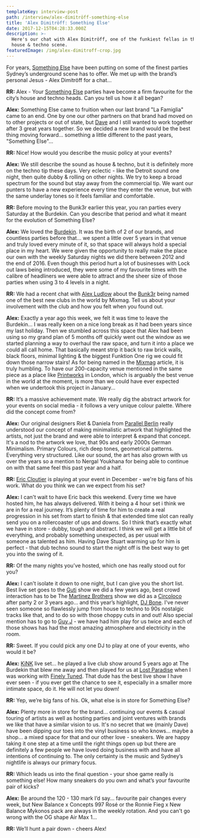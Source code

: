 ```yaml
---
templateKey: interview-post
path: /interview/alex-dimitröff-something-else
title: 'Alex Dimitröff: Something Else'
date: 2017-12-15T04:28:33.000Z
description: >-
  Here's our chat with Alex Dimitröff, one of the funkiest fellas in the Sydney
  house & techno scene. 
featuredImage: /img/alex-dimitroff-crop.jpg
---
```

For years, [Something Else](https://www.facebook.com/SomethingElseSyd/) have been putting on some of the finest parties Sydney’s underground scene has to offer. We met up with the brand’s personal Jesus - Alex Dimitröff for a chat...

**RR:** Alex - Your [Something Else](https://www.facebook.com/SomethingElseSyd/) parties have become a firm favourite for the city’s house and techno heads. Can you tell us how it all began?

**Alex:** Something Else came to fruition when our last brand "La Famiglia" came to an end. One by one our other partners on that brand had moved on to other projects or out of state, but [Dave](https://www.facebook.com/DaveStuartSomethingElse/) and I still wanted to work together after 3 great years together. So we decided a new brand would be the best thing moving forward... something a little different to the past years, "Something Else"...

**RR:** Nice! How would you describe the music policy at your events?

**Alex:** We still describe the sound as house & techno, but it is definitely more on the techno tip these days. Very eclectic - like the Detroit sound one night, then quite dubby & rolling on other nights. We try to keep a broad spectrum for the sound but stay away from the commercial tip. We want our punters to have a new experience every time they enter the venue, but with the same underlay tones so it feels familiar and comfortable.

**RR:** Before moving to the Bunk3r earlier this year, you ran parties every Saturday at the Burdekin. Can you describe that period and what it meant for the evolution of Something Else?

**Alex:** We loved the [Burdekin](https://www.facebook.com/BurdekinHotel/). It was the birth of 2 of our brands, and countless parties before that... we spent a little over 5 years in that venue and truly loved every minute of it, so that space will always hold a special place in my heart. We were given the opportunity to really make the place our own with the weekly Saturday nights we did there between 2012 and the end of 2016. Even though this period hurt a lot of businesses with Lock out laws being introduced, they were some of my favourite times with the calibre of headliners we were able to attract and the sheer size of those parties when using 3 to 4 levels in a night.

**RR:** We had a recent chat with [Alex Ludlow](https://www.facebook.com/CauseSydney/) about the [Bunk3r](https://www.facebook.com/thebunk3r) being named one of the best new clubs in the world by Mixmag. Tell us about your involvement with the club and how you felt when you found out.

**Alex:** Exactly a year ago this week, we felt it was time to leave the Burdekin... I was really keen on a nice long break as it had been years since my last holiday. Then we stumbled across this space that Alex had been using so my grand plan of 5 months off quickly went out the window as we started planning a way to overhaul the raw space, and turn it into a place we could all call home. That basically meant strip it back to raw brick walls, black floors, minimal lighting & the biggest Funktion One rig we could fit down those narrow stairs! As for being named in the [Mixmag](https://www.facebook.com/MixmagMagazine/) article, it is truly humbling. To have our 200-capacity venue mentioned in the same piece as a place like [Printworks](https://www.facebook.com/printworkslondon/) in London, which is arguably the best venue in the world at the moment, is more than we could have ever expected when we undertook this project in January...

**RR:** It’s a massive achievement mate. We really dig the abstract artwork for your events on social media - it follows a very unique colour palette. Where did the concept come from?

**Alex:** Our original designers Riet & Daniela from [Parallel Berlin](https://www.facebook.com/wirsindparallel/) really understood our concept of making minimalistic artwork that highlighted the artists, not just the brand and were able to interpret & expand that concept. It's a nod to the artwork we love, that 90s and early 2000s German Minimalism. Primary Colours, rich deep tones, geometrical patterns. Everything very structured. Like our sound, the art has also grown with us over the years so a mention to Nergal Youkhana for being able to continue on with that same feel this past year and a half.

**RR:** [Eric Cloutier](https://www.facebook.com/eric.cloutier.dj/) is playing at your event in December - we're big fans of his work. What do you think we can we expect from his set?

**Alex:** I can't wait to have Eric back this weekend. Every time we have hosted him, he has always delivered. With it being a 4 hour set i think we are in for a real journey. It’s plenty of time for him to create a real progression in his set from start to finish & that extended time slot can really send you on a rollercoaster of ups and downs. So I think that’s exactly what we have in store - dubby, tough and abstract. I think we will get a little bit of everything, and probably something unexpected, as per usual with someone as talented as him. Having Dave Stuart warming up for him is perfect - that dub techno sound to start the night off is the best way to get you into the swing of it.

**RR:** Of the many nights you’ve hosted, which one has really stood out for you?

**Alex:** I can't isolate it down to one night, but I can give you the short list. Best live set goes to the [Guti](https://www.facebook.com/Guti.Desolat/) show we did a few years ago, best crowd interaction has to be The [Martinez Brothers](https://www.facebook.com/themartinezbrothers/) show we did as a [Circoloco](https://www.facebook.com/circolocoibiza/) after party 2 or 3 years ago... and this year’s highlight, [DJ Bone](https://www.facebook.com/DJBone313). I've never seen someone so flawlessly jump from house to techno to 90s nostalgic tracks like that, and to do so with those choppy cuts in and out! Also special mention has to go to [Guy J](https://www.facebook.com/guyjofficial/) - we have had him play for us twice and each of those shows has had the most amazing atmosphere and electricity in the room.

**RR:** Sweet. If you could pick any one DJ to play at one of your events, who would it be?

**Alex:** [KiNK](https://www.facebook.com/kink303/) live set... he played a live club show around 5 years ago at The Burdekin that blew me away and then played for us at [Lost Paradise](https://www.facebook.com/LostParadiseAU/) when I was working with [Finely Tuned](https://www.facebook.com/FinelyTunedAU/). That dude has the best live show I have ever seen - if you ever get the chance to see it, especially in a smaller more intimate space, do it. He will not let you down!

**RR:** Yep, we’re big fans of his. Ok, what else is in store for Something Else?

**Alex:** Plenty more in store for the brand... continuing our events & casual touring of artists as well as hosting parties and joint ventures with brands we like that have a similar vision to us. It's no secret that we (mainly Dave) have been dipping our toes into the vinyl business so who knows... maybe a shop... a mixed space for that and our other love - sneakers. We are happy taking it one step at a time until the right things open up but there are definitely a few people we have loved doing business with and have all intentions of continuing to. The only certainty is the music and Sydney’s nightlife is always our primary focus.

**RR:** Which leads us into the final question - your shoe game really is something else! How many sneakers do you own and what’s your favourite pair of kicks?

**Alex:** Be around the 120 - 130 mark I’d say... favourite pair changes every week, but New Balance x Concepts 997 Rosé or the Ronnie Fieg x New Balance Mykonos pack are always in the weekly rotation. And you can't go wrong with the OG shape Air Max 1...

**RR:** We’ll hunt a pair down - cheers Alex!
